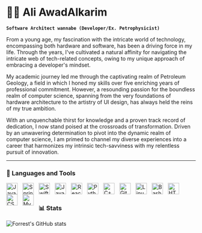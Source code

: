 # 🏄‍♂️ Ali AwadAlkarim

**`Software Architect wannabe (Developer/Ex. Petrophysicist)`**

From a young age, my fascination with the intricate world of technology, encompassing both hardware and software, has been a driving force in my life. Through the years, I've cultivated a natural affinity for navigating the intricate web of tech-related concepts, owing to my unique approach of embracing a developer's mindset.

My academic journey led me through the captivating realm of Petroleum Geology, a field in which I honed my skills over five enriching years of professional commitment. However, a resounding passion for the boundless realm of computer science, spanning from the very foundations of hardware architecture to the artistry of UI design, has always held the reins of my true ambition.

With an unquenchable thirst for knowledge and a proven track record of dedication, I now stand poised at the crossroads of transformation. Driven by an unwavering determination to pivot into the dynamic realm of computer science, I am primed to channel my diverse experiences into a career that harmonizes my intrinsic tech-savviness with my relentless pursuit of innovation.

---

### 🧰 Languages and Tools

<img align="left" alt="Java" width="30px" style="padding-right:10px;" src="https://cdn.jsdelivr.net/gh/devicons/devicon/icons/java/java-original.svg"/>
<img align="left" alt="Spring" width="30px" style="padding-right:10px;" src="https://cdn.jsdelivr.net/gh/devicons/devicon/icons/spring/spring-original.svg" />
<img align="left" alt="Swift" width="30px" style="padding-right:10px;" src="https://cdn.jsdelivr.net/gh/devicons/devicon/icons/swift/swift-original.svg" />
<img align="left" alt="JavaScript" width="30px" style="padding-right:10px;" src="https://cdn.jsdelivr.net/gh/devicons/devicon/icons/javascript/javascript-plain.svg" />
<img align="left" alt="React" width="30px" style="padding-right:10px;" src="https://cdn.jsdelivr.net/gh/devicons/devicon/icons/react/react-original.svg" />
<img align="left" alt="Python" width="30px" style="padding-right:10px;" src="https://cdn.jsdelivr.net/gh/devicons/devicon/icons/python/python-plain.svg" />
<img align="left" alt="C++" width="30px" style="padding-right:10px;" src="https://cdn.jsdelivr.net/gh/devicons/devicon/icons/cplusplus/cplusplus-line.svg" />
<img align="left" alt="Git" width="30px" style="padding-right:10px;" src="https://cdn.jsdelivr.net/gh/devicons/devicon/icons/git/git-original.svg" />
<img align="left" alt="Linux" width="30px" style="padding-right:10px;" src="https://cdn.jsdelivr.net/gh/devicons/devicon/icons/linux/linux-original.svg" />
<img align="left" alt="Bash" width="30px" style="padding-right:10px;" src="https://cdn.jsdelivr.net/gh/devicons/devicon/icons/bash/bash-original.svg" />
<img align="left" alt="HTML" width="30px" style="padding-right:10px;" src="https://cdn.jsdelivr.net/gh/devicons/devicon/icons/html5/html5-plain.svg" />
<img align="left" alt="CSS" width="30px" style="padding-right:10px;" src="https://cdn.jsdelivr.net/gh/devicons/devicon/icons/css3/css3-plain.svg" />
<img align="left" alt="MySQL" width="30px" style="padding-right:10px;" src="https://cdn.jsdelivr.net/gh/devicons/devicon/icons/mysql/mysql-original.svg" />
<br />

#

### 📊 Stats

![Forrest's GitHub stats](https://github-readme-stats.vercel.app/api?username=vardevvas&show_icons=true&theme=gruvbox)

#
